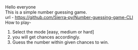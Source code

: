 Hello everyone
<br>
This is a simple number guessing game.
<br>
url - https://github.com/Sierra-py/Number-guessing-game-CLI
<br>
How to play- <br>
1. Select the mode [easy, medium or hard] <br>
2. you will get chances accordingly. <br>
3. Guess the number within given chances to win.